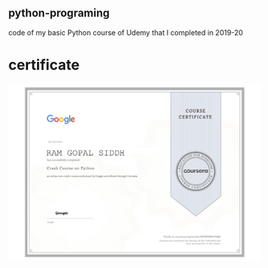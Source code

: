 ## python-programing
code of my basic Python course of Udemy that I completed in 2019-20
# certificate 
![certificte](https://github.com/ramgopalsiddh/python-programing/blob/master/0001.jpg)

